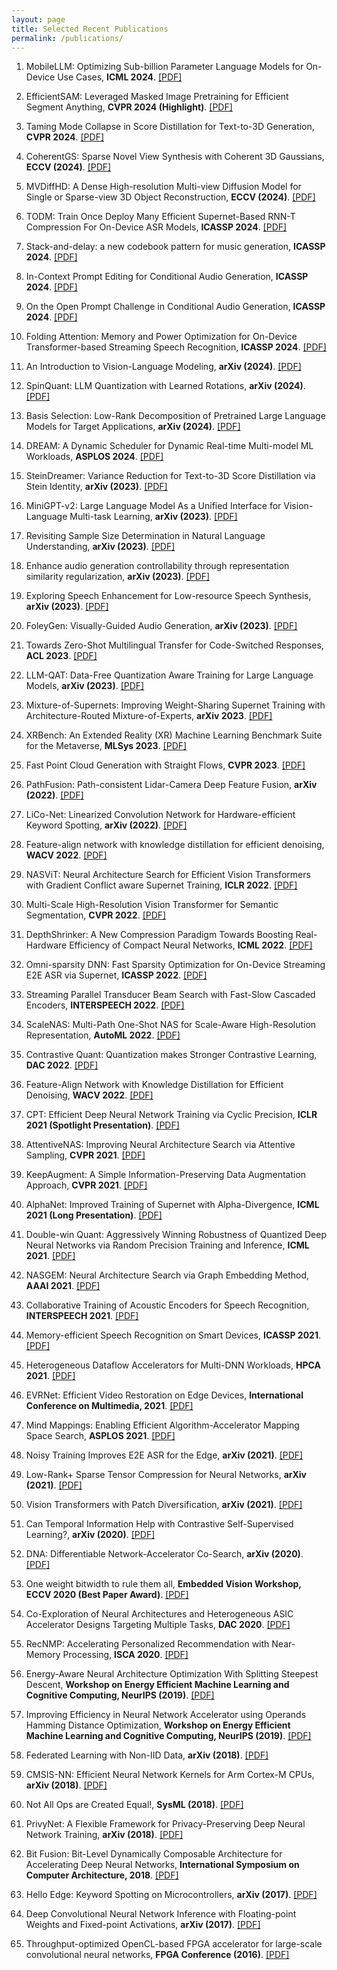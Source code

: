 ```yaml
---
layout: page
title: Selected Recent Publications
permalink: /publications/
---
```

1. MobileLLM: Optimizing Sub-billion Parameter Language Models for On-Device Use Cases,
**ICML 2024**. [[PDF]](https://arxiv.org/pdf/2402.14905)

1. EfficientSAM: Leveraged Masked Image Pretraining for Efficient Segment Anything,
**CVPR 2024 (Highlight)**. [[PDF]](https://arxiv.org/pdf/2312.00863)

1. Taming Mode Collapse in Score Distillation for Text-to-3D Generation,
**CVPR 2024**. [[PDF]](https://arxiv.org/pdf/2401.00909.pdf)

1. CoherentGS: Sparse Novel View Synthesis with Coherent 3D Gaussians,
**ECCV (2024)**. [[PDF]](https://www.ecva.net/papers/eccv_2024/papers_ECCV/papers/04306.pdf)

1. MVDiffHD: A Dense High-resolution Multi-view Diffusion Model for Single or 
Sparse-view 3D Object Reconstruction,
**ECCV (2024)**. [[PDF]](https://www.ecva.net/papers/eccv_2024/papers_ECCV/papers/02446.pdf)

1. TODM: Train Once Deploy Many Efficient Supernet-Based RNN-T Compression For On-Device ASR Models,
**ICASSP 2024**. [[PDF]](https://arxiv.org/pdf/2309.01947)

1. Stack-and-delay: a new codebook pattern for music generation,
**ICASSP 2024**. [[PDF]](https://arxiv.org/pdf/2309.08804)

1. In-Context Prompt Editing for Conditional Audio Generation,
**ICASSP 2024**. [[PDF]](https://arxiv.org/pdf/2311.00895)

1. On the Open Prompt Challenge in Conditional Audio Generation,
**ICASSP 2024**. [[PDF]](https://arxiv.org/pdf/2311.00897)

1. Folding Attention: Memory and Power Optimization for On-Device Transformer-based Streaming
Speech Recognition,
**ICASSP 2024**. [[PDF]](https://arxiv.org/pdf/2309.07988)

1. An Introduction to Vision-Language Modeling,
**arXiv (2024)**. [[PDF]](https://arxiv.org/pdf/2405.17247)

1. SpinQuant: LLM Quantization with Learned Rotations,
**arXiv (2024)**. [[PDF]](https://www.arxiv.org/pdf/2405.16406)

1. Basis Selection: Low-Rank Decomposition of Pretrained Large Language Models
for Target Applications,
**arXiv (2024)**. [[PDF]](https://arxiv.org/pdf/2405.15877)

1. DREAM: A Dynamic Scheduler for Dynamic Real-time Multi-model ML Workloads,
**ASPLOS 2024**. [[PDF]](https://arxiv.org/pdf/2212.03414)

1. SteinDreamer: Variance Reduction for Text-to-3D Score Distillation via Stein Identity, 
**arXiv (2023)**. [[PDF]](https://arxiv.org/pdf/2401.00604.pdf)

1. MiniGPT-v2: Large Language Model As a Unified Interface for Vision-Language Multi-task Learning,
**arXiv (2023)**. [[PDF]](https://arxiv.org/pdf/2310.09478.pdf)

1. Revisiting Sample Size Determination in Natural Language Understanding,
**arXiv (2023)**. [[PDF]](https://arxiv.org/pdf/2307.00374.pdf)

1. Enhance audio generation controllability through representation similarity regularization,
**arXiv (2023)**. [[PDF]](https://arxiv.org/pdf/2309.08773.pdf)

1. Exploring Speech Enhancement for Low-resource Speech Synthesis,
**arXiv (2023)**. [[PDF]](https://arxiv.org/pdf/2309.10795.pdf)

1. FoleyGen: Visually-Guided Audio Generation,
**arXiv (2023)**. [[PDF]](https://arxiv.org/pdf/2309.10537.pdf)

1. Towards Zero-Shot Multilingual Transfer for Code-Switched Responses,
**ACL 2023**. [[PDF]](https://aclanthology.org/2023.acl-long.417.pdf)

1. LLM-QAT: Data-Free Quantization Aware Training for Large Language Models,
**arXiv (2023)**. [[PDF]](https://arxiv.org/pdf/2305.17888.pdf)

1. Mixture-of-Supernets: Improving Weight-Sharing Supernet Training with Architecture-Routed Mixture-of-Experts,
**arXiv 2023**. [[PDF]](https://arxiv.org/pdf/2306.04845.pdf)

1. XRBench: An Extended Reality (XR) Machine Learning Benchmark Suite for the Metaverse,
**MLSys 2023**. [[PDF]](https://arxiv.org/pdf/2211.08675.pdf)

1. Fast Point Cloud Generation with Straight Flows,
**CVPR 2023**. [[PDF]](https://arxiv.org/pdf/2212.01747.pdf)

1. PathFusion: Path-consistent Lidar-Camera Deep Feature Fusion,
**arXiv (2022)**. [[PDF]](https://arxiv.org/pdf/2212.06244.pdf)

1. LiCo-Net: Linearized Convolution Network for Hardware-efficient Keyword Spotting,
**arXiv (2022)**. [[PDF]](https://arxiv.org/pdf/2211.04635.pdf)

1. Feature-align network with knowledge distillation for efficient denoising,
**WACV 2022**. [[PDF]](https://openaccess.thecvf.com/content/WACV2022W/WACI/papers/Young_Feature-Align_Network_With_Knowledge_Distillation_for_Efficient_Denoising_WACVW_2022_paper.pdf)

1. NASViT: Neural Architecture Search for Efficient Vision Transformers with Gradient Conflict aware Supernet Training,
**ICLR 2022**. [[PDF]](https://openreview.net/pdf?id=Qaw16njk6L)

1. Multi-Scale High-Resolution Vision Transformer for Semantic Segmentation,
**CVPR 2022**. [[PDF]](http://128.84.4.34/pdf/2111.01236)

1. DepthShrinker: A New Compression Paradigm Towards Boosting Real-Hardware Efficiency of Compact Neural Networks,
**ICML 2022**. [[PDF]](https://arxiv.org/pdf/2206.00843.pdf)

1. Omni-sparsity DNN: Fast Sparsity Optimization for On-Device Streaming E2E ASR via Supernet,
**ICASSP 2022**. [[PDF]](https://arxiv.org/pdf/2110.08352.pdf)

1. Streaming Parallel Transducer Beam Search with Fast-Slow Cascaded Encoders,
**INTERSPEECH 2022**. [[PDF]](https://www.isca-speech.org/archive/pdfs/interspeech_2022/mahadeokar22_interspeech.pdf)

1. ScaleNAS: Multi-Path One-Shot NAS for Scale-Aware High-Resolution Representation,
**AutoML 2022**. [[PDF]](https://openreview.net/pdf?id=BWfeZ6SIlq)

1. Contrastive Quant: Quantization makes Stronger Contrastive Learning,
**DAC 2022**. [[PDF]](https://dl.acm.org/doi/abs/10.1145/3489517.3530419)

1. Feature-Align Network with Knowledge Distillation for Efficient Denoising,
**WACV 2022**. [[PDF]](https://openaccess.thecvf.com/content/WACV2022W/WACI/papers/Young_Feature-Align_Network_With_Knowledge_Distillation_for_Efficient_Denoising_WACVW_2022_paper.pdf)

1. CPT: Efficient Deep Neural Network Training via Cyclic Precision,
**ICLR 2021 (Spotlight Presentation)**. [[PDF]](https://arxiv.org/pdf/2101.09868.pdf)

1. AttentiveNAS: Improving Neural Architecture Search via Attentive Sampling,
**CVPR 2021**. [[PDF]](https://arxiv.org/pdf/2011.09011.pdf)

1. KeepAugment: A Simple Information-Preserving Data Augmentation Approach,
**CVPR 2021**. [[PDF]](https://arxiv.org/pdf/2011.11778.pdf)

1. AlphaNet: Improved Training of Supernet with Alpha-Divergence,
**ICML 2021 (Long Presentation)**. [[PDF]](https://arxiv.org/pdf/2102.07954.pdf)

1. Double-win Quant: Aggressively Winning Robustness of Quantized Deep Neural Networks via Random Precision Training and Inference,
**ICML 2021**. [[PDF]](http://proceedings.mlr.press/v139/fu21c/fu21c.pdf)

1. NASGEM: Neural Architecture Search via Graph Embedding Method,
**AAAI 2021**. [[PDF]](https://arxiv.org/pdf/2007.04452.pdf)

1. Collaborative Training of Acoustic Encoders for Speech Recognition,
**INTERSPEECH 2021**. [[PDF]](https://arxiv.org/pdf/2106.08960.pdf)

1. Memory-efficient Speech Recognition on Smart Devices,
**ICASSP 2021**. [[PDF]](https://arxiv.org/pdf/2102.11531.pdf)

1. Heterogeneous Dataflow Accelerators for Multi-DNN Workloads,
**HPCA 2021**. [[PDF]](https://arxiv.org/pdf/1909.07437.pdf)

1. EVRNet: Efficient Video Restoration on Edge Devices,
**International Conference on Multimedia, 2021**. [[PDF]](https://arxiv.org/pdf/2012.02228.pdf)

1. Mind Mappings: Enabling Efficient Algorithm-Accelerator Mapping Space Search,
**ASPLOS 2021**. [[PDF]](https://arxiv.org/pdf/2103.01489.pdf)

1. Noisy Training Improves E2E ASR for the Edge,
**arXiv (2021)**. [[PDF]](https://arxiv.org/pdf/2107.04677.pdf)

1. Low-Rank+ Sparse Tensor Compression for Neural Networks,
**arXiv (2021)**. [[PDF]](https://arxiv.org/pdf/2111.01697.pdf)

1. Vision Transformers with Patch Diversification,
**arXiv (2021)**. [[PDF]](https://arxiv.org/pdf/2104.12753.pdf)

1. Can Temporal Information Help with Contrastive Self-Supervised Learning?,
**arXiv (2020)**. [[PDF]](https://arxiv.org/pdf/2011.13046.pdf)

1. DNA: Differentiable Network-Accelerator Co-Search,
**arXiv (2020)**. [[PDF]](https://arxiv.org/pdf/2010.14778.pdf)

1. One weight bitwidth to rule them all,
**Embedded Vision Workshop, ECCV 2020 (Best Paper Award)**. [[PDF]](https://arxiv.org/pdf/2008.09916.pdf)

1. Co-Exploration of Neural Architectures and Heterogeneous ASIC Accelerator 
Designs Targeting Multiple Tasks,
**DAC 2020**. [[PDF]](https://arxiv.org/pdf/2002.04116.pdf)

1. RecNMP: Accelerating Personalized Recommendation with Near-Memory Processing,
**ISCA 2020**. [[PDF]](https://arxiv.org/pdf/1912.12953.pdf)

1. Energy-Aware Neural Architecture Optimization With Splitting Steepest Descent, 
**Workshop on Energy Efficient Machine Learning and Cognitive Computing, NeurIPS (2019)**. [[PDF]](https://arxiv.org/pdf/1910.03103.pdf)

1. Improving Efficiency in Neural Network Accelerator using Operands Hamming Distance Optimization,
**Workshop on Energy Efficient Machine Learning and Cognitive Computing, NeurIPS (2019)**. [[PDF]](https://arxiv.org/pdf/2002.05293.pdf)

1. Federated Learning with Non-IID Data,
**arXiv (2018)**. [[PDF]](https://arxiv.org/pdf/1806.00582.pdf)

1. CMSIS-NN: Efficient Neural Network Kernels for Arm Cortex-M CPUs,
**arXiv (2018)**. [[PDF]](https://arxiv.org/pdf/1801.06601.pdf)

1. Not All Ops are Created Equal!,
**SysML (2018)**. [[PDF]](https://arxiv.org/pdf/1801.04326.pdf)

1. PrivyNet: A Flexible Framework for Privacy-Preserving Deep Neural Network Training,
**arXiv (2018)**. [[PDF]](https://arxiv.org/pdf/1709.06161.pdf)

1. Bit Fusion: Bit-Level Dynamically Composable Architecture for Accelerating Deep Neural Networks, 
**International Symposium on Computer Architecture, 2018**. [[PDF]](https://arxiv.org/pdf/1712.01507.pdf)

1. Hello Edge: Keyword Spotting on Microcontrollers, 
**arXiv (2017)**. [[PDF]](https://arxiv.org/pdf/1711.07128.pdf)

1. Deep Convolutional Neural Network Inference with Floating-point Weights and Fixed-point Activations,
**arXiv (2017)**. [[PDF]](https://arxiv.org/pdf/1703.03073.pdf)

1. Throughput-optimized OpenCL-based FPGA accelerator for large-scale convolutional neural networks,
**FPGA Conference (2016)**. [[PDF]](https://dl.acm.org/citation.cfm?id=2847276)
